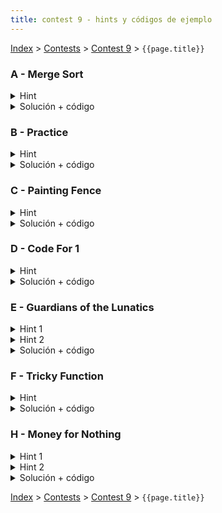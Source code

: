 ```yaml
---
title: contest 9 - hints y códigos de ejemplo
---
```


[Index](../index) > [Contests](../contests) > [Contest 9](../contests#contest-9) > ```{{page.title}}```

### A - Merge Sort

<details> 
  <summary>Hint</summary>
  Necesitamos un arreglo que al llamar mergesort sobre él, se hagan un total de K llamadas. Pensar en una forma de simular la ejecución de mergesort distribuyendo hacia abajo las K llamadas totales que hay que hacer, y en vez de ordenar vamos poniendo valores desordenados (cosa de que al llamar el mergesort original se ejecuten esas mismas K llamadas que simulamos).
</details>
<details> 
  <summary>Solución + código</summary>
  Hacemos la misma recursión divide and conquer de mergesort(l, r, k), donde le agregamos un argumento extra k que nos dice cuantas llamadas tenemos que hacer. Si k == 1, entonces esta llamada en particular debe ser una llamada final (no más recursión hacia abajo), así que el subarreglo correspondiente debe estar ordenado (llenamos con valores crecientes). Si k > 1, entonces hay que decidir cómo repartir (k-1) llamadas entre las dos llamadas hijas. Pueden haber varias opciones. Una opción posible es tirar la mayor cantidad de llamadas a la izquierda y lo que sobre a la derecha. Como sea que distribuyamos, nos van a quedar los dos subarreglos hijos con valores asignados. Para garantizar que la unión de los dos subarreglos quede desordenada, le podemos sumar un offset a los valores del subarreglo hijo izquierdo para garantizar que todos esos valores sean mayores estrictos a los valores del subarreglo derecho (con eso queda sí o sí desordenado). Los casos bordes en que se retorna -1 son cuando el k supera el máximo de llamadas posibles o bien cuando k es par. <a href="https://github.com/PabloMessina/Competitive-Programming-Material/blob/master/Solved%20problems/Codeforces/873D_MergeSort.cpp">Código de ejemplo</a>
</details>

### B - Practice

<details> 
  <summary>Hint</summary>
  Notar que si tenemos un grupo de n personas y queremos repartirlos en dos grupos que maximicen la cantidad de pares, lo óptimo es repartidos en dos grupos de n/2 (si n es par) o lo más cercano a eso (floor(n/2) y n-floor(n/2)).
</details>
<details> 
  <summary>Solución + código</summary>
  Hacemos una función search(l, r, i) que reparte los jugadores l, l+1, l+2, ..., r-1 entre dos equipos desde la sesión de práctica i en adelante (la profundida de la recursión corresponde al índice de la sesión de práctica). En cada llamada, calculamos m = (l+r)/2, entonces los jugadores desde l hasta m-1 se van al equipo 1 en la sesión de práctica i. Luego se llama a search(l, m, i+1) y search(m, r, i+1). <a href="https://github.com/PabloMessina/Competitive-Programming-Material/blob/master/Solved%20problems/Codeforces/234G_Practice.cpp">Código de ejemplo</a>
</details>

### C - Painting Fence

<details> 
  <summary>Hint</summary>
  Si tienes una cerca de ancho N, piensa en las formas de pintar el rectángulo de ancho N y altura 1 ubicado en el piso (la base de la cerca). Lo puedes pintar con un brochazo horizontal (costo 1), pero luego te faltaría pintar todo lo de arriba (la misma cerca pero restándole 1 a todas las alturas), o bien puedes pintar el rectángulo con N brochazos verticales (costo N, pero con eso pintas la cerca completa). Mezclar brochazos horizontales y verticales para el rectángulo basal no tiene sentido ya que en ese caso aprovechas de pintar el rectángulo entero con un puro brochazo horizontal y te ahorras todos los brochazos verticales. Ahora, no es dificil generalizar el razonamiento a todo el rectángulo basal de altura hmin, donde hmin es la altura mínima de la cerca.
</details>
<details> 
  <summary>Solución + código</summary>
  Hacemos una función recursiva para pintar paint(l, r, h) que calcula el costo óptmo de pintar la subcerca entre los índices l y r y considerando todo lo que está arriba de la altura h. El problema original se resuelve con paint(0, N, 0). Entonces en cada llamada tenemos dos opciones, pintar el rectángulo que va desde h hasta hmin(l, r) con brochazos horizontales (con lo cual nos quedarían subsubcercas aisladas por pintar recursivamente) o bien pintamos todo vertical de un viaje. Retornamos el mínimo entre ambas opciones. <a href="https://github.com/PabloMessina/Competitive-Programming-Material/blob/master/Solved%20problems/Codeforces/448C_PaintingFence_v2.cpp">Código de ejemplo</a>
</details>

### D - Code For 1

<details> 
  <summary>Hint</summary>
  Pensar que tenemos un árbol binario donde la raíz es n, las dos nodos hijos inmediatos son floor(n/2) y floor(n/2), luego en el tercer nivel hay 4 nodos floor(floor(n/2)/2), etc. Cada nodo está a cargo de un subrango de índices del arreglo final. Por ej. la raíz n genera la lista completa, así que su rango es todo el arreglo, o sea [0, size(n)-1], donde size(n) es el tamaño del arreglo final generado por n. Pensar en una forma de responder la consulta [l, r] como si estuvieramos navegando este árbol binario implícito, y descartamos nodos que no aportan a la consulta (por ej. si un nodo está a cargo del rango [i, j] y dicho rango tiene intersección vacía con [l, r], podemos descartar ese nodo y todo su subárbol para abajo).
</details>
<details> 
  <summary>Solución + código</summary>
  Hacemos un divide and conquer navegando recursivamente sobre el árbol binario implícito explicado en el hint, donde en cada llamada recursiva vamos pasando hacia abajo el rango de índices correspondiente a cada nodo, y descartamos nodos que no aportan a la query [l,r]. Si un nodo está completamente contenido en la query, podemos retornar altiro la cantidad de 1s que hay en ese nodo (no es necesario seguir haciendo recursión). <a href="https://github.com/PabloMessina/Competitive-Programming-Material/blob/master/Solved%20problems/Codeforces/768B_CodeFor1.cpp">Código de ejemplo</a>
</details>

### E - Guardians of the Lunatics
<details> 
  <summary>Hint 1</summary>
  Es relativamente simple pensar en un dp que soluciona este problema pero este no pasará en el límite de tiempo del problema. Un posible dp como el mencionado arriba es resolver cómo asignar x guardias a los primeros y lunáticos, esto será el mínimo de todas las posibilidades de asignar 1 de los guardias (su costo) y del mismo dp en (x - 1, y - c) donde c es la cantidad asignada al último guardia (el que estamos decidiendo ahora). Este dp sin embargo tiene complejidad O(G*L^2) por lo que necesitamos optimizarlo para pasar en tiempo. Piensen en una optimización del estilo divide and conquer.
</details>
<details> 
  <summary>Hint 2</summary>  
  Si fijamos x, y analizamos el índice en que se logra el mínimo (al iterar para asignar el último de los x guardias) en el dp mencionado para los estados (x, i) con i de 1 a L, podemos notar que este índice es creciente c/r a i. Es decir opt[i] <= opt[j] si i < j.
</details>
<details> 
  <summary>Solución + código</summary>
  Usando lo anteriormente mencionado podemos haer una optimización del estilo divide and conquer a nuestro dp, donde no es necesario iterar en todas las posibilidades de 0 a i para asignar el último guardia, sino que podemos usar cotas en izquierda y derecha para acotar el espacio de búsqueda. Para aprender más al respecto pueden ver el siguiente  <a href="https://cp-algorithms.com/dynamic_programming/divide-and-conquer-dp.html">link</a>. La complejidad final es de O(G*L*log(L)) que pasa en tiempo.
  <a href="https://github.com/BenjaminRubio/CompetitiveProgramming/blob/master/Problems/HackerRank/GuardiansOfTheLunatics.cpp">Código de ejemplo</a>
</details>

### F - Tricky Function
<details> 
  <summary>Hint</summary>
  Notemos que si precalculamos las sumas parciales en un arreglo s, donde s[i] representa la suma de a[1] hasta a[i] entonces podemos reescribir f(i, j) = (j - i)^2 + (s[j] - s[i])^2. Notemos que minimizar esto es lo mismo que encontrar la distancia mínima entre puntos del estilo (i, s[i]) en el plano 2D. Luego el problema se reduce a encontrar el par de puntos más cercanos en un set.
</details>
<details> 
  <summary>Solución + código</summary>
  Una forma naive para encontrar el par de puntos más cercanos es checkear cada par, lo que es O(n^2) que no pasa en tiempo.
  Hay un approach clásico divide and conquer para solucionar el problema de par de puntos más cercanos en O(n*log(n)). Para aprender más al respecto pueden revisar los siguientes links: <a href="https://www.geeksforgeeks.org/closest-pair-of-points-using-divide-and-conquer-algorithm/">link1</a>, <a href="https://www.geeksforgeeks.org/closest-pair-of-points-onlogn-implementation/?ref=rp">link2</a>.
  
  <a href="https://github.com/BenjaminRubio/CompetitiveProgramming/blob/master/Problems/Codeforces/TrickyFunction.cpp">Código de ejemplo</a>
</details>

### H - Money for Nothing
<details> 
  <summary>Hint 1</summary>
  Notemos que podemos reducir el problema a ver los pares de (fecha, precio) como puntos en el plano y se busca un par de puntos en el plano tal que el rectángulo con esquina inferior en el set de puntos de venta y esquina superior en el set de puntos de compra sea el de mayor área.
</details>
<details> 
  <summary>Hint 2</summary>
  Siguendo lo anterior podemos notar que hay algunos puntos que podemos descartar, pues nunca serán parte del óptimo, por ejemplo cualquier punto (x, y) en el grupo de venta tal que existe (x', y') en el mismo grupo con x'<=x, y y'<= y. O cualquier punto (x, y) en el grupo de compra tal que existe (x', y') en el mismo grupo con x<=x' y y<=y'. Luego de haber descartado esta clase de puntos tendremos que si ordenamos los puntos de cada grupo respecto a su eje x, obtendremos puntos que aumentan en x y disminuyen en y.
</details>
<details> 
  <summary>Solución + código</summary>
  Finalmente usando todo lo anterior podemos hacer un análisis similar al realizado para el problema E, donde si el óptimo punto en el grupo de compra para un punto específico en el grupo de venta es en el índice i, entonces para un punto mayor en el grupo de venta el óptimo se debe alcanzar de i a la derecha. Usando una recurrencia similar a E pero maximizando en vez de minimizar, se obtiene la solución.
  <a href="https://github.com/BenjaminRubio/CompetitiveProgramming/blob/master/Problems/Kattis/MoneyForNothing.cpp">Código de ejemplo</a>
</details>

<!-- <details> 
  <summary>Hint</summary>   
</details>
<details> 
  <summary>Solución + código</summary>
  <a href="">Código de ejemplo</a>
</details> -->

[Index](../index) > [Contests](../contests) > [Contest 9](../contests#contest-9) > ```{{page.title}}```
